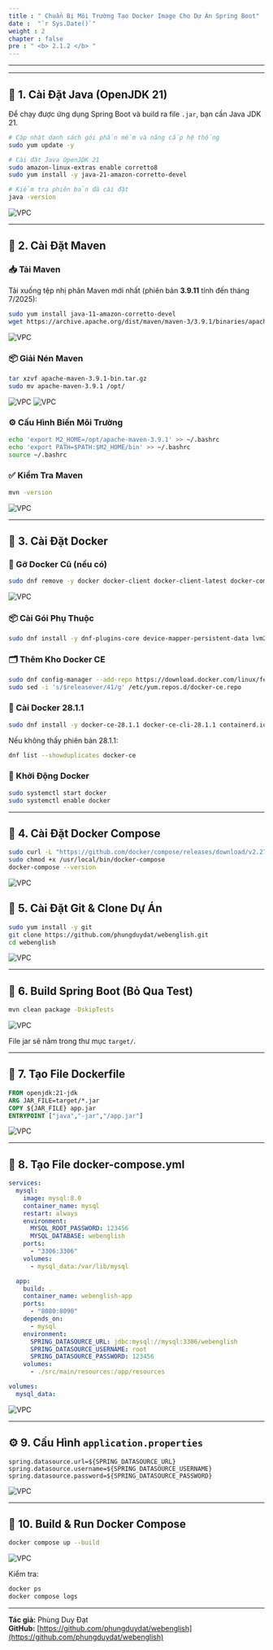 ```yaml
---
title : " Chuẩn Bị Môi Trường Tạo Docker Image Cho Dự Án Spring Boot"
date :  "`r Sys.Date()`" 
weight : 2 
chapter : false
pre : " <b> 2.1.2 </b> "
---
```


---

---

## 🔧 1. Cài Đặt Java (OpenJDK 21)

Để chạy được ứng dụng Spring Boot và build ra file `.jar`, bạn cần Java JDK 21.

```bash
# Cập nhật danh sách gói phần mềm và nâng cấp hệ thống
sudo yum update -y

# Cài đặt Java OpenJDK 21
sudo amazon-linux-extras enable corretto8
sudo yum install -y java-21-amazon-corretto-devel

# Kiểm tra phiên bản đã cài đặt
java -version
```
![VPC](/images/2.prerequisite/12-30.jpg)

---

## 🔧 2. Cài Đặt Maven

### 📥 Tải Maven


Tải xuống tệp nhị phân Maven mới nhất (phiên bản **3.9.11** tính đến tháng 7/2025):

```bash
sudo yum install java-11-amazon-corretto-devel
wget https://archive.apache.org/dist/maven/maven-3/3.9.1/binaries/apache-maven-3.9.1-bin.tar.gz
```
![VPC](/images/2.prerequisite/12-58.jpg)

### 📦 Giải Nén Maven

```bash
tar xzvf apache-maven-3.9.1-bin.tar.gz  
sudo mv apache-maven-3.9.1 /opt/
```
![VPC](/images/2.prerequisite/12-59.jpg)
![VPC](/images/2.prerequisite/12-60.jpg)


### ⚙️ Cấu Hình Biến Môi Trường

```bash
echo 'export M2_HOME=/opt/apache-maven-3.9.1' >> ~/.bashrc
echo 'export PATH=$PATH:$M2_HOME/bin' >> ~/.bashrc
source ~/.bashrc
```

### ✅ Kiểm Tra Maven

```bash
mvn -version
```
![VPC](/images/2.prerequisite/12-61.jpg)

---

## 🐳 3. Cài Đặt Docker

### 🧹 Gỡ Docker Cũ (nếu có)

```bash
sudo dnf remove -y docker docker-client docker-client-latest docker-common docker-latest docker-latest-logrotate docker-logrotate docker-engine
```
![VPC](/images/2.prerequisite/12-14.jpg)

### 📦 Cài Gói Phụ Thuộc

```bash
sudo dnf install -y dnf-plugins-core device-mapper-persistent-data lvm2
```

### 🗂️ Thêm Kho Docker CE

```bash
sudo dnf config-manager --add-repo https://download.docker.com/linux/fedora/docker-ce.repo
sudo sed -i 's/$releasever/41/g' /etc/yum.repos.d/docker-ce.repo
```

### 🐳 Cài Docker 28.1.1

```bash
sudo dnf install -y docker-ce-28.1.1 docker-ce-cli-28.1.1 containerd.io docker-buildx-plugin docker-compose-plugin
```

Nếu không thấy phiên bản 28.1.1:

```bash
dnf list --showduplicates docker-ce
```

### 🚀 Khởi Động Docker

```bash
sudo systemctl start docker
sudo systemctl enable docker
```

---

## 🧱 4. Cài Đặt Docker Compose

```bash
sudo curl -L "https://github.com/docker/compose/releases/download/v2.27.0/docker-compose-$(uname -s)-$(uname -m)" -o /usr/local/bin/docker-compose
sudo chmod +x /usr/local/bin/docker-compose
docker-compose --version
```
![VPC](/images/2.prerequisite/12-17.jpg)

## 📆 5. Cài Đặt Git & Clone Dự Án

```bash
sudo yum install -y git
git clone https://github.com/phungduydat/webenglish.git
cd webenglish
```
![VPC](/images/2.prerequisite/12-62.jpg)

---

## 🚰 6. Build Spring Boot (Bỏ Qua Test)

```bash
mvn clean package -DskipTests
```
![VPC](/images/2.prerequisite/12-25.jpg)

File jar sẽ nằm trong thư mục `target/`.

---

## 📄 7. Tạo File Dockerfile

```dockerfile
FROM openjdk:21-jdk
ARG JAR_FILE=target/*.jar
COPY ${JAR_FILE} app.jar
ENTRYPOINT ["java","-jar","/app.jar"]
```
![VPC](/images/2.prerequisite/12-26.jpg)

---
## 🧩 8. Tạo File docker-compose.yml

```yaml
services:
  mysql:
    image: mysql:8.0
    container_name: mysql
    restart: always
    environment:
      MYSQL_ROOT_PASSWORD: 123456
      MYSQL_DATABASE: webenglish
    ports:
      - "3306:3306"
    volumes:
      - mysql_data:/var/lib/mysql

  app:
    build: .
    container_name: webenglish-app
    ports:
      - "8080:8090"
    depends_on:
      - mysql
    environment:
      SPRING_DATASOURCE_URL: jdbc:mysql://mysql:3306/webenglish
      SPRING_DATASOURCE_USERNAME: root
      SPRING_DATASOURCE_PASSWORD: 123456
    volumes:
      - ./src/main/resources:/app/resources

volumes:
  mysql_data:
```
![VPC](/images/2.prerequisite/12-27.jpg)

---

## ⚙️ 9. Cấu Hình `application.properties`

```properties
spring.datasource.url=${SPRING_DATASOURCE_URL}
spring.datasource.username=${SPRING_DATASOURCE_USERNAME}
spring.datasource.password=${SPRING_DATASOURCE_PASSWORD}
```
![VPC](/images/2.prerequisite/12-28.jpg)

---

## 🧪 10. Build & Run Docker Compose

```bash
docker compose up --build
```
![VPC](/images/2.prerequisite/12-29.jpg)

Kiểm tra:

```bash
docker ps
docker compose logs
```

---

**Tác giả:** Phùng Duy Đạt  
**GitHub:** [https://github.com/phungduydat/webenglish](https://github.com/phungduydat/webenglish)
